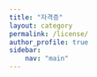 ```yaml
---
title: "자격증"
layout: category
permalink: /license/
author_profile: true
sidebar: 
    nav: "main"
---
```

